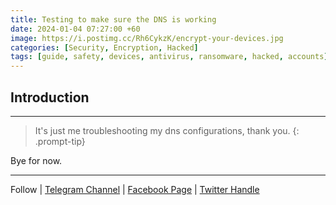 ```yaml
---
title: Testing to make sure the DNS is working
date: 2024-01-04 07:27:00 +60
image: https://i.postimg.cc/Rh6CykzK/encrypt-your-devices.jpg
categories: [Security, Encryption, Hacked]
tags: [guide, safety, devices, antivirus, ransomware, hacked, accounts]
---
```



## Introduction

---


> It's just me troubleshooting my dns configurations, thank you.
{: .prompt-tip}



Bye for now. 

---

Follow | [Telegram Channel](https://t.me/pcdrills/) | [Facebook Page](https://facebook.com/pcdrillsofficial/) | [Twitter Handle](https://twitter.com/pc_drills)

